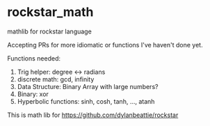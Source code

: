 # rockstar_math
mathlib for rockstar language


Accepting PRs for more idiomatic or functions I've haven't done yet.

Functions needed:

1. Trig helper: degree <-> radians
2. discrete math: gcd, infinity
3. Data Structure: Binary Array with large numbers?
4. Binary: xor 
5. Hyperbolic functions: sinh, cosh, tanh, ..., atanh

This is math lib for https://github.com/dylanbeattie/rockstar 

